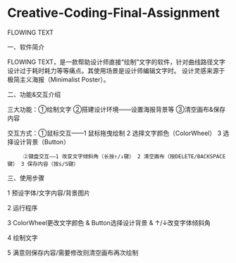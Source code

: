# Creative-Coding-Final-Assignment

FLOWING TEXT


一、软件简介

FLOWING TEXT，是一款帮助设计师直接“绘制”文字的软件，针对曲线路径文字设计过于耗时耗力等等痛点。其使用场景是设计师编辑文字时。
设计灵感来源于极简主义海报（Minimalist Poster）。


二、功能&交互介绍

三大功能：①绘制文字 ②搭建设计环境——设置海报背景等 ③清空画布&保存内容

交互方式：①鼠标交互——1 鼠标拖曳绘制 2 选择文字颜色（ColorWheel） 3 选择设计背景（Button）

         ②键盘交互——1 改变文字倾斜角（长按↑/↓键） 2 清空画布（按DELETE/BACKSPACE键） 3 保存内容（按s/S键）


三、使用步骤

1 预设字体/文字内容/背景图片

2 运行程序

3 ColorWheel更改文字颜色 & Button选择设计背景 & ↑/↓改变字体倾斜角

4 绘制文字

5 满意则保存内容/需要修改则清空画布再次绘制
